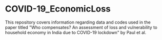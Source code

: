 # COVID-19_EconomicLoss
This repository covers information regarding data and codes used in the paper titled "Who compensates? An assessment of loss and vulnerability to household economy in India due to COVID-19 lockdown" by Paul et al.
